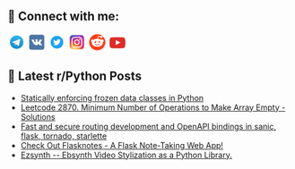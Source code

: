 ## 🔎 Connect with me:
[<img src="https://github.com/bullbesh/bullbesh/blob/main/images/Telegram.png" width="32" height="32" />](https://t.me/bullbesh)
[<img src="https://github.com/bullbesh/bullbesh/blob/main/images/VK.png" width="32" height="32" />](https://vk.com/bullbesh)
[<img src="https://github.com/bullbesh/bullbesh/blob/main/images/Twitter.png" width="32" height="32" />](https://twitter.com/bullbesh1)
[<img src="https://github.com/bullbesh/bullbesh/blob/main/images/Instagram.png" width="32" height="32" />](https://www.instagram.com/bullbesh)
[<img src="https://github.com/bullbesh/bullbesh/blob/main/images/Reddit.png" width="32" height="32" />](https://www.reddit.com/user/bullbesh)
[<img src="https://github.com/bullbesh/bullbesh/blob/main/images/YouTube.png" width="32" height="32" />](https://www.youtube.com/channel/UCtfjRs6uzgq5mfm8S06WTcg)

## 📕 Latest r/Python Posts
<!-- BLOG-POST-LIST:START -->
- [Statically enforcing frozen data classes in Python](https://www.reddit.com/r/Python/comments/18ybepc/statically_enforcing_frozen_data_classes_in_python/)
- [Leetcode 2870. Minimum Number of Operations to Make Array Empty - Solutions](https://www.reddit.com/r/Python/comments/18y8wdx/leetcode_2870_minimum_number_of_operations_to/)
- [Fast and secure routing development and OpenAPI bindings in sanic, flask, tornado, starlette](https://www.reddit.com/r/Python/comments/18y7t6j/fast_and_secure_routing_development_and_openapi/)
- [Check Out Flasknotes - A Flask Note-Taking Web App!](https://www.reddit.com/r/Python/comments/18y3x63/check_out_flasknotes_a_flask_notetaking_web_app/)
- [Ezsynth -- Ebsynth Video Stylization as a Python Library.](https://www.reddit.com/r/Python/comments/18y13rv/ezsynth_ebsynth_video_stylization_as_a_python/)
<!-- BLOG-POST-LIST:END -->

